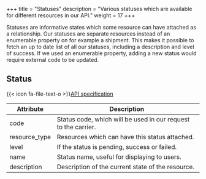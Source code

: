+++
title = "Statuses"
description = "Various statuses which are available for different resources in our API."
weight = 17
+++

Statuses are informative states which some resource can have attached as a relationship. Our statuses are separate resources instead of an enumerable property on for example a shipment. This makes it possible to fetch an up to date list of all our statuses, including a description and level of success. If we used an enumerable property, adding a new status would require external code to be updated.

## Status

{{< icon fa-file-text-o >}}[API specification](https://api-specification.myparcel.com/#tag/Statuses)

Attribute     | Description
------------- | -----------
code          | Status code, which will be used in our request to the carrier.
resource_type | Resources which can have this status attached.
level         | If the status is pending, success or failed.
name          | Status name, useful for displaying to users.
description   | Description of the current state of the resource.
